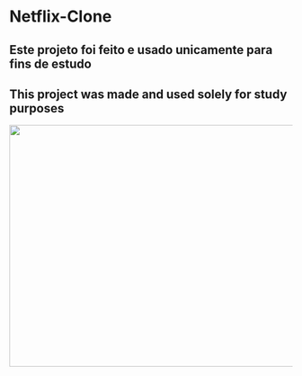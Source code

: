 # Netflix-Clone

## Este projeto foi feito e usado unicamente para fins de estudo
## This project was made and used solely for study purposes



<img height="430" width="574" src="https://media.discordapp.net/attachments/1108011461999079467/1114998800604463155/Captura_de_Tela_2023-06-04_as_16.26.57.png?width=1276&height=936" >
</div>
